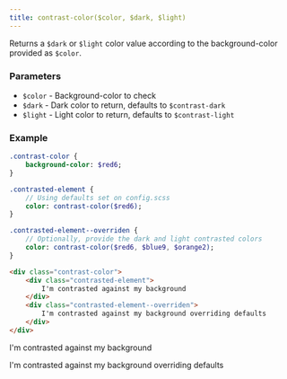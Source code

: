 ```yaml
---
title: contrast-color($color, $dark, $light)
---
```


Returns a `$dark` or `$light` color value according to the background-color provided as `$color`.

### Parameters
- `$color` - Background-color to check
- `$dark`  - Dark color to return, defaults to `$contrast-dark`
- `$light`   - Light color to return, defaults to `$contrast-light`

### Example


```sass
.contrast-color {
    background-color: $red6;
}

.contrasted-element {
    // Using defaults set on config.scss
    color: contrast-color($red6);
}

.contrasted-element--overriden {
    // Optionally, provide the dark and light contrasted colors
    color: contrast-color($red6, $blue9, $orange2);
}
```

```html
<div class="contrast-color">
    <div class="contrasted-element">
        I'm contrasted against my background
    </div>
    <div class="contrasted-element--overriden">
        I'm contrasted against my background overriding defaults
    </div>
</div>
```

<div class="p contrast-color">
    <p class="contrasted-element">
        I'm contrasted against my background
    </p>
    <p class="contrasted-element--overriden">
        I'm contrasted against my background overriding defaults
    </p>
</div>
